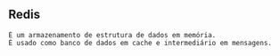 ## Redis
    É um armazenamento de estrutura de dados em memória. 
    É usado como banco de dados em cache e intermediário em mensagens.